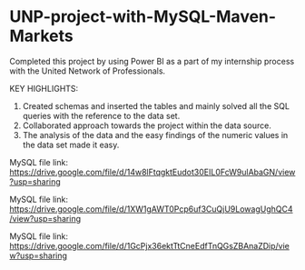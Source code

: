 # UNP-project-with-MySQL-Maven-Markets

Completed this project by using Power BI as a part of my internship process with the United Network of Professionals.

KEY HIGHLIGHTS:

1. Created schemas and inserted the tables and mainly solved all the SQL queries with the reference to the data set.
2. Collaborated approach towards the project within the data source.
3. The analysis of the data and the easy findings of the numeric values in the data set made it easy.


MySQL file link: https://drive.google.com/file/d/14w8lFtqgktEudot30EIL0FcW9ulAbaGN/view?usp=sharing

MySQL file link: https://drive.google.com/file/d/1XW1gAWT0Pcp6uf3CuQjU9LowagUghQC4/view?usp=sharing

MySQL file link: https://drive.google.com/file/d/1GcPjx36ektTtCneEdfTnQGsZBAnaZDip/view?usp=sharing
